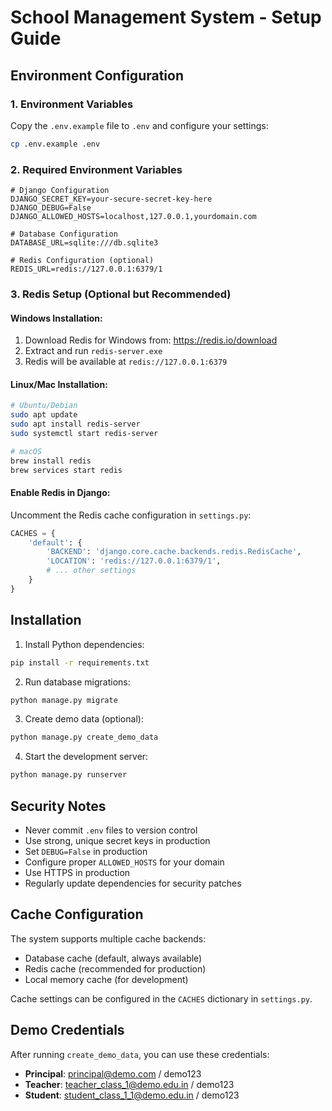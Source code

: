 # School Management System - Setup Guide

## Environment Configuration

### 1. Environment Variables

Copy the `.env.example` file to `.env` and configure your settings:

```bash
cp .env.example .env
```

### 2. Required Environment Variables

```env
# Django Configuration
DJANGO_SECRET_KEY=your-secure-secret-key-here
DJANGO_DEBUG=False
DJANGO_ALLOWED_HOSTS=localhost,127.0.0.1,yourdomain.com

# Database Configuration
DATABASE_URL=sqlite:///db.sqlite3

# Redis Configuration (optional)
REDIS_URL=redis://127.0.0.1:6379/1
```

### 3. Redis Setup (Optional but Recommended)

#### Windows Installation:
1. Download Redis for Windows from: https://redis.io/download
2. Extract and run `redis-server.exe`
3. Redis will be available at `redis://127.0.0.1:6379`

#### Linux/Mac Installation:
```bash
# Ubuntu/Debian
sudo apt update
sudo apt install redis-server
sudo systemctl start redis-server

# macOS
brew install redis
brew services start redis
```

#### Enable Redis in Django:
Uncomment the Redis cache configuration in `settings.py`:
```python
CACHES = {
    'default': {
        'BACKEND': 'django.core.cache.backends.redis.RedisCache',
        'LOCATION': 'redis://127.0.0.1:6379/1',
        # ... other settings
    }
}
```

## Installation

1. Install Python dependencies:
```bash
pip install -r requirements.txt
```

2. Run database migrations:
```bash
python manage.py migrate
```

3. Create demo data (optional):
```bash
python manage.py create_demo_data
```

4. Start the development server:
```bash
python manage.py runserver
```

## Security Notes

- Never commit `.env` files to version control
- Use strong, unique secret keys in production
- Set `DEBUG=False` in production
- Configure proper `ALLOWED_HOSTS` for your domain
- Use HTTPS in production
- Regularly update dependencies for security patches

## Cache Configuration

The system supports multiple cache backends:
- Database cache (default, always available)
- Redis cache (recommended for production)
- Local memory cache (for development)

Cache settings can be configured in the `CACHES` dictionary in `settings.py`.

## Demo Credentials

After running `create_demo_data`, you can use these credentials:

- **Principal**: principal@demo.com / demo123
- **Teacher**: teacher_class_1@demo.edu.in / demo123
- **Student**: student_class_1_1@demo.edu.in / demo123